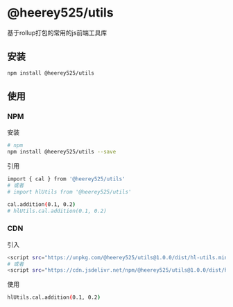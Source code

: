 # @heerey525/utils

基于rollup打包的常用的js前端工具库

## 安装
```sh
npm install @heerey525/utils
```

## 使用

### NPM


安装

```sh
# npm
npm install @heerey525/utils --save
```

引用

```sh
import { cal } from '@heerey525/utils'
# 或者
# import hlUtils from '@heerey525/utils'

cal.addition(0.1, 0.2)
# hlUtils.cal.addition(0.1, 0.2)
```

### CDN

引入

```sh
<script src="https://unpkg.com/@heerey525/utils@1.0.0/dist/hl-utils.min.js"></script>
# 或者
<script src="https://cdn.jsdelivr.net/npm/@heerey525/utils@1.0.0/dist/hl-utils.min.js"></script>
```

使用

```sh
hlUtils.cal.addition(0.1, 0.2)
```


